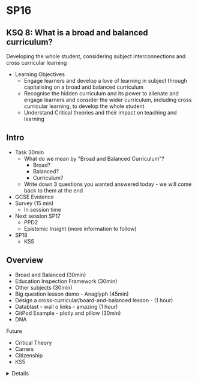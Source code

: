 SP16
====


KSQ 8: What is a broad and balanced curriculum?
-----------------------------------------------

Developing the whole student, considering subject interconnections and cross curricular 
learning

* Learning Objectives
    * Engage learners and develop a love of learning in subject through capitalising on a broad and balanced curriculum 
    * Recognise the hidden curriculum and its power to alienate and engage learners and consider the wider curriculum, including cross curricular learning, to develop the whole student 
    * Understand Critical theories and their impact on teaching and learning 


Intro
-----
* Task 30min
  * What do we mean by "Broad and Balanced Curriculum"?
    * Broad?
    * Balanced? 
    * Curriculum?
  * Write down 3 questions you wanted answered today - we will come back to them at the end
* GCSE Evidence
* Survey (15 min)
  * In session time
* Next session SP17
  * PPD2
  * Epistemic Insight (more information to follow)
* SP18
  * KS5


Overview
--------

* Broad and Balanced (30min)
* Education Inspection Framework (30min)
* Other subjects (30min)
* Big question lesson demo - Anaglyph (45min)
* Design a cross-curricular/board-and-balanced lesson - (1 hour)
* Datablast - wall o links - amazing (1 hour)
* GitPod Example - plotly and pillow (30min)
* DNA


Future
* Critical Theory
* Carrers
* Citizenship
* KS5


<details>
What the hell does that mean?

(See png image from sharon)


---

Citizenship
FBV
Diversity
Primary transition
School trips

Creativity
Opportunity

Local context
Links to other subjects
project
intentions behind curriculum
Transferable skills
  communication
Pastoral (vertical/mentoring)

Literacy/numeracy policy in subject
Work with other subjects
Feedback from students
health and wellbeing
</details>
